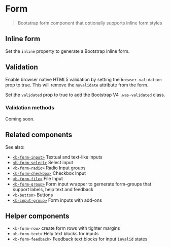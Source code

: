 # Form

> Bootstrap form component that optionally supports inline form styles

## Inline form
Set the `inline` property to generate a Bootstrap inline form.

## Validation
Enable browser native HTML5 validation by setting the `browser-validation` prop to true.
This will remove the `novalidate` attribute from the form.

Set the `validated` prop to true to add the Bootstrap V4  `.was-validated` class.

### Validation methods
Coming soon.

## Related components
See also:
- [`<b-form-input>`](./form-input) Textual and text-like inputs
- [`<b-form-select>`](./form-select) Select input
- [`<b-form-radio>`](./form-radio) Radio Input groups
- [`<b-form-checkbox>`](./form-checkbox) Checkbox Input
- [`<b-form-file>`](./form-file) File Input
- [`<b-form-group>`](./form-group) Form input wrapper to gernerate form-groups that support labels, help text and feedback
- [`<b-button>`](./button) Buttons
- [`<b-input-group>`](./inputgroup) Form inputs with add-ons

## Helper components
 - `<b-form-row>` create form rows with tighter margins
 - `<b-form-text>` Help text blocks for inputs
 - `<b-form-feedback>` Feedback text blocks for input `invalid` states
